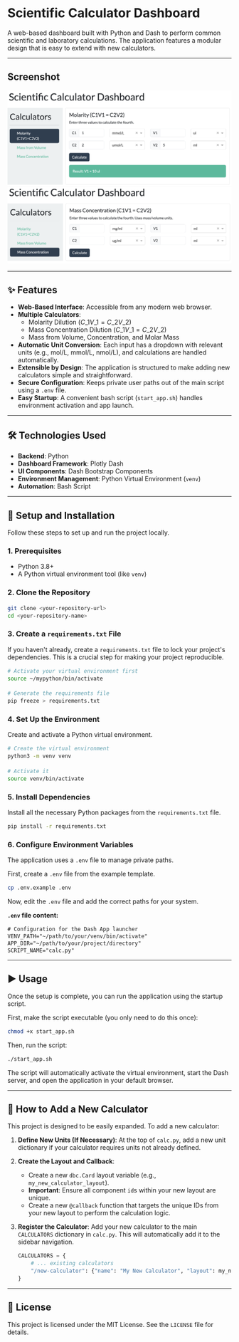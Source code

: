 # Scientific Calculator Dashboard

A web-based dashboard built with Python and Dash to perform common scientific and laboratory calculations. The application features a modular design that is easy to extend with new calculators.

-----

## Screenshot
![](assets/MolarSolution.png)
![](assets/WeightSolution.png)

-----

## ✨ Features

* **Web-Based Interface**: Accessible from any modern web browser.
* **Multiple Calculators**:
  * Molarity Dilution ($C\_1V\_1 = C\_2V\_2$)
  * Mass Concentration Dilution ($C\_1V\_1 = C\_2V\_2$)
  * Mass from Volume, Concentration, and Molar Mass
* **Automatic Unit Conversion**: Each input has a dropdown with relevant units (e.g., mol/L, mmol/L, nmol/L), and calculations are handled automatically.
* **Extensible by Design**: The application is structured to make adding new calculators simple and straightforward.
* **Secure Configuration**: Keeps private user paths out of the main script using a `.env` file.
* **Easy Startup**: A convenient bash script (`start_app.sh`) handles environment activation and app launch.

-----

## 🛠️ Technologies Used

* **Backend**: Python
* **Dashboard Framework**: Plotly Dash
* **UI Components**: Dash Bootstrap Components
* **Environment Management**: Python Virtual Environment (`venv`)
* **Automation**: Bash Script

-----

## 🚀 Setup and Installation

Follow these steps to set up and run the project locally.

### 1\. Prerequisites

* Python 3.8+
* A Python virtual environment tool (like `venv`)

### 2\. Clone the Repository

```bash
git clone <your-repository-url>
cd <your-repository-name>
```

### 3\. Create a `requirements.txt` File

If you haven't already, create a `requirements.txt` file to lock your project's dependencies. This is a crucial step for making your project reproducible.

```bash
# Activate your virtual environment first
source ~/mypython/bin/activate

# Generate the requirements file
pip freeze > requirements.txt
```

### 4\. Set Up the Environment

Create and activate a Python virtual environment.

```bash
# Create the virtual environment
python3 -m venv venv

# Activate it
source venv/bin/activate
```

### 5\. Install Dependencies

Install all the necessary Python packages from the `requirements.txt` file.

```bash
pip install -r requirements.txt
```

### 6\. Configure Environment Variables

The application uses a `.env` file to manage private paths.

First, create a `.env` file from the example template.

```bash
cp .env.example .env
```

Now, edit the `.env` file and add the correct paths for your system.

**`.env` file content:**

```env
# Configuration for the Dash App launcher
VENV_PATH="~/path/to/your/venv/bin/activate"
APP_DIR="~/path/to/your/project/directory"
SCRIPT_NAME="calc.py"
```

-----

## ▶️ Usage

Once the setup is complete, you can run the application using the startup script.

First, make the script executable (you only need to do this once):

```bash
chmod +x start_app.sh
```

Then, run the script:

```bash
./start_app.sh
```

The script will automatically activate the virtual environment, start the Dash server, and open the application in your default browser.

-----

## 🧩 How to Add a New Calculator

This project is designed to be easily expanded. To add a new calculator:

1. **Define New Units (If Necessary)**: At the top of `calc.py`, add a new unit dictionary if your calculator requires units not already defined.

2. **Create the Layout and Callback**:

   * Create a new `dbc.Card` layout variable (e.g., `my_new_calculator_layout`).
   * **Important**: Ensure all component `id`s within your new layout are unique.
   * Create a new `@callback` function that targets the unique IDs from your new layout to perform the calculation logic.

3. **Register the Calculator**: Add your new calculator to the main `CALCULATORS` dictionary in `calc.py`. This will automatically add it to the sidebar navigation.

   ```python
   CALCULATORS = {
       # ... existing calculators
       "/new-calculator": {"name": "My New Calculator", "layout": my_new_calculator_layout},
   }
   ```

-----

## 📄 License

This project is licensed under the MIT License. See the `LICENSE` file for details.